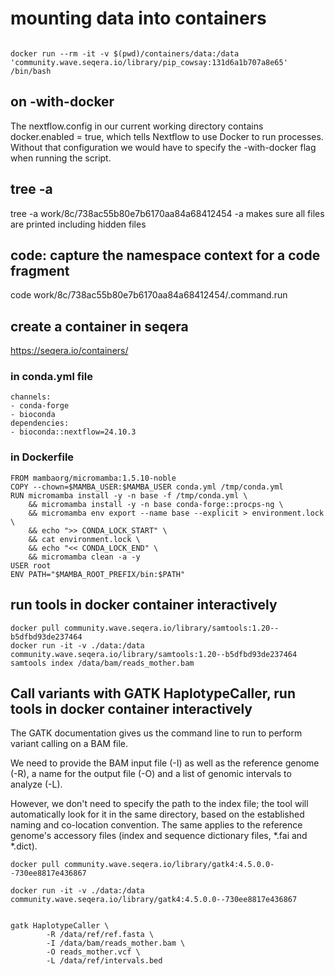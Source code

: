 # mounting data into containers
```

docker run --rm -it -v $(pwd)/containers/data:/data 'community.wave.seqera.io/library/pip_cowsay:131d6a1b707a8e65' /bin/bash

```


## on -with-docker
The nextflow.config in our current working directory contains docker.enabled = true, which tells Nextflow to use Docker to run processes. Without that configuration we would have to specify the -with-docker flag when running the script.


##  tree -a 
tree -a work/8c/738ac55b80e7b6170aa84a68412454
-a makes sure all files are printed including hidden files

## code: capture the namespace context for a code fragment
code work/8c/738ac55b80e7b6170aa84a68412454/.command.run


## create a container in seqera

https://seqera.io/containers/

### in conda.yml file
```
channels:
- conda-forge
- bioconda
dependencies:
- bioconda::nextflow=24.10.3

```


### in Dockerfile
```
FROM mambaorg/micromamba:1.5.10-noble
COPY --chown=$MAMBA_USER:$MAMBA_USER conda.yml /tmp/conda.yml
RUN micromamba install -y -n base -f /tmp/conda.yml \
    && micromamba install -y -n base conda-forge::procps-ng \
    && micromamba env export --name base --explicit > environment.lock \
    && echo ">> CONDA_LOCK_START" \
    && cat environment.lock \
    && echo "<< CONDA_LOCK_END" \
    && micromamba clean -a -y
USER root
ENV PATH="$MAMBA_ROOT_PREFIX/bin:$PATH"

```


## run tools in docker container interactively
```
docker pull community.wave.seqera.io/library/samtools:1.20--b5dfbd93de237464
docker run -it -v ./data:/data community.wave.seqera.io/library/samtools:1.20--b5dfbd93de237464
samtools index /data/bam/reads_mother.bam

```

## Call variants with GATK HaplotypeCaller, run tools in docker container interactively

The GATK documentation gives us the command line to run to perform variant calling on a BAM file.

We need to provide the BAM input file (-I) as well as the reference genome (-R), a name for the output file (-O) and a list of genomic intervals to analyze (-L).

However, we don't need to specify the path to the index file; the tool will automatically look for it in the same directory, based on the established naming and co-location convention. The same applies to the reference genome's accessory files (index and sequence dictionary files, *.fai and *.dict).

```
docker pull community.wave.seqera.io/library/gatk4:4.5.0.0--730ee8817e436867

docker run -it -v ./data:/data community.wave.seqera.io/library/gatk4:4.5.0.0--730ee8817e436867


gatk HaplotypeCaller \
        -R /data/ref/ref.fasta \
        -I /data/bam/reads_mother.bam \
        -O reads_mother.vcf \
        -L /data/ref/intervals.bed


```